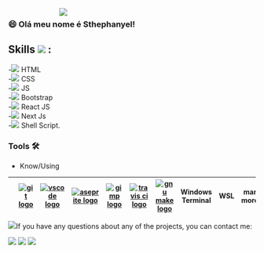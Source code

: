<!--### Hi there 👋-->
<img src="https://i.pinimg.com/564x/7a/37/57/7a3757ced4d067d87e8fe8de70a33ad1.jpg" min-width="400px" max-width="400px" width="400px" align="right"/>

<!--
**sthephanyel/sthephanyel** is a ✨ _special_ ✨ repository because its `README.md` (this file) appears on your GitHub profile.

Here are some ideas to get you started:

- 🔭 I’m currently working on ...
- 🌱 I’m currently learning ...
- 👯 I’m looking to collaborate on ...
- 🤔 I’m looking for help with ...
- 💬 Ask me about ...
- 📫 How to reach me: ...
- 😄 Pronouns: ...
- ⚡ Fun fact: ...
-->

### 😄 Olá meu nome é Sthephanyel!

## Skills <img src="https://github.githubassets.com/images/icons/emoji/unicode/1f4bb.png" width="20px"> : </br>
-<img src="https://cdn.jsdelivr.net/gh/devicons/devicon/icons/html5/html5-original.svg" width="20px"/> HTML  </br>
-<img src="https://cdn.jsdelivr.net/gh/devicons/devicon/icons/css3/css3-original.svg" width="20px" /> CSS </br>
-<img src="https://cdn.jsdelivr.net/gh/devicons/devicon/icons/javascript/javascript-original.svg" width="20px"/> JS </br>
-<img src="https://cdn.jsdelivr.net/gh/devicons/devicon/icons/bootstrap/bootstrap-original.svg" width="20px"/> Bootstrap </br>
-<img src="https://cdn.jsdelivr.net/gh/devicons/devicon/icons/react/react-original.svg" width="20px"/> React JS </br>
-<img src="https://cdn.jsdelivr.net/gh/devicons/devicon/icons/nextjs/nextjs-original.svg" width="20px"/> Next Js </br>
-<img src="https://cdn.jsdelivr.net/gh/devicons/devicon/icons/bash/bash-original.svg" width="20px"/> Shell Script. </br>

### Tools 🛠️

- Know/Using

| [<img src="https://raw.githubusercontent.com/Delta456/Delta456/master/img/actions.png" alt="actions logo" width="24" style="padding-top=-20px;">](https://github.com/features/actions) | [<img src="https://raw.githubusercontent.com/Delta456/Delta456/master/img/git.png" alt="git logo" width="24">](https://git-scm.com/) | [<img src="https://raw.githubusercontent.com/Delta456/Delta456/master/img/vscode.png" alt="vscode logo" width="24">](https://code.visualstudio.com/) | [<img src="https://raw.githubusercontent.com/Delta456/Delta456/master/img/aseprite.png" alt="aseprite logo" width="24">](https://www.aseprite.org/) | [<img src="https://raw.githubusercontent.com/Delta456/Delta456/master/img/gimp.png" alt="gimp logo" width="24">](https://www.gimp.org/)  |  [<img src="https://raw.githubusercontent.com/Delta456/Delta456/master/img/travis_ci.png" alt="travis ci logo" width="24">](https://travis-ci.org/) | [<img src="https://raw.githubusercontent.com/Delta456/Delta456/master/img/gnu_make.png" alt="gnu make logo" width="24">](https://www.gnu.org/software/make/manual/make.html)| Windows Terminal | WSL | many more...
|---|---|---|---|---|---|---|---|---|---|


<img src="https://github.githubassets.com/images/icons/emoji/unicode/1f680.png" width="20px">If you have any questions about any of the projects, you can contact me:

[<img src="https://img.shields.io/badge/linkedin-%230077B5.svg?&style=for-the-badge&logo=linkedin&logoColor=white" />](https://www.linkedin.com/in/sthephanyel-silva-pinheiro-a8a875183) 
[<img src = "https://img.shields.io/badge/instagram-%23E4405F.svg?&style=for-the-badge&logo=instagram&logoColor=white">](https://www.instagram.com/sthephanyel_silva/) 
[<img src = "https://img.shields.io/badge/facebook-%231877F2.svg?&style=for-the-badge&logo=facebook&logoColor=white">](https://www.facebook.com/sthephanyel.silva.7)
